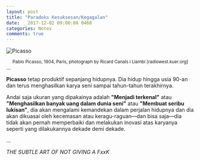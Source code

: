 ```yaml
---
layout: post
title: "Paradoks Kesuksesan/Kegagalan"
date:   2017-12-02 09:00:08 0460
categories: Notes
comments: true
---
```

![Picasso](https://radiowest.kuer.org/sites/radiowest/files/styles/x_large/public/201903/rw031419_picasso_0.jpg)
<center class="caption"><small>Pablo Picasso, 1904, Paris, photograph by Ricard Canals i Llambí [radiowest.kuer.org]</small></center>
...

**Picasso** tetap produktif sepanjang hidupnya. Dia hidup hingga usia 90-an dan terus menghasilkan karya seni sampai tahun-tahun terakhirnya. 

Andai saja ukuran yang dipakainya adalah **"Menjadi terkenal"** atau **"Menghasilkan banyak uang dalam dunia seni"** atau **"Membuat seribu lukisan"**, dia akan mengalami kemandekan dalam perjalan hidupnya dan dia akan dikuasai oleh kecemasan atau keragu-raguan&mdash;dan bisa saja&mdash;dia tidak akan pernah memperbaiki dan melakukan inovasi atas karyanya seperti yang dilakukannya dekade demi dekade.

...

*THE SUBTLE ART OF NOT GIVING A FxxK*
